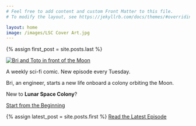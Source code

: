 ```yaml
---
# Feel free to add content and custom Front Matter to this file.
# To modify the layout, see https://jekyllrb.com/docs/themes/#overriding-theme-defaults

layout: home
image: /images/LSC Cover Art.jpg
---
```


{% assign first_post = site.posts.last %}

<a href="{{ first_post.url | relative_url }}">
  <img src="/images/LSC Cover Art.jpg" alt="Bri and Toto in front of the Moon" class="lsc-cover">
</a>

<p>A weekly sci-fi comic. New episode every Tuesday.</p>

<p>Bri, an engineer, starts a new life onboard a colony orbiting the Moon.</p>

<p>New to <strong>Lunar Space Colony</strong>?</p>

<a class="button" href="{{ first_post.url | relative_url }}">Start from the Beginning</a>

{% assign latest_post = site.posts.first %}
<a class="button" href="{{ latest_post.url | relative_url }}">Read the Latest Episode</a>
